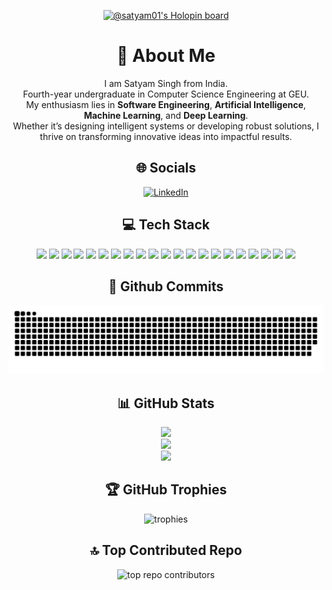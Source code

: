 <!-- Holopins badge centered -->
<p align="center">
  <a href="https://holopin.io/@satyam01">
    <img src="https://holopin.me/satyam01" alt="@satyam01's Holopin board">
  </a>
</p>

<h1 align="center">💫 About Me</h1>
<p align="center">
  I am Satyam Singh from India.<br>
  Fourth-year undergraduate in Computer Science Engineering at GEU.<br>
  My enthusiasm lies in <b>Software Engineering</b>, <b>Artificial Intelligence</b>, <b>Machine Learning</b>, and <b>Deep Learning</b>.<br>
  Whether it’s designing intelligent systems or developing robust solutions, I thrive on transforming innovative ideas into impactful results.
</p>

<h2 align="center">🌐 Socials</h2>
<p align="center">
  <a href="https://linkedin.com/in/satyam-singh-284801201">
    <img src="https://img.shields.io/badge/LinkedIn-%230077B5.svg?logo=linkedin&logoColor=white" alt="LinkedIn">
  </a>
</p>

<h2 align="center">💻 Tech Stack</h2>
<p align="center">
  <!-- Badges can be broken into several lines for readability -->
  <img src="https://img.shields.io/badge/c-%2300599C.svg?style=for-the-badge&logo=c&logoColor=white" />
  <img src="https://img.shields.io/badge/c++-%2300599C.svg?style=for-the-badge&logo=c%2B%2B&logoColor=white" />
  <img src="https://img.shields.io/badge/css3-%231572B6.svg?style=for-the-badge&logo=css3&logoColor=white" />
  <img src="https://img.shields.io/badge/javascript-%23323330.svg?style=for-the-badge&logo=javascript&logoColor=%23F7DF1E" />
  <img src="https://img.shields.io/badge/java-%23ED8B00.svg?style=for-the-badge&logo=openjdk&logoColor=white" />
  <img src="https://img.shields.io/badge/html5-%23E34F26.svg?style=for-the-badge&logo=html5&logoColor=white" />
  <img src="https://img.shields.io/badge/latex-%23008080.svg?style=for-the-badge&logo=latex&logoColor=white" />
  <img src="https://img.shields.io/badge/php-%23777BB4.svg?style=for-the-badge&logo=php&logoColor=white" />
  <img src="https://img.shields.io/badge/r-%23276DC3.svg?style=for-the-badge&logo=r&logoColor=white" />
  <img src="https://img.shields.io/badge/python-3670A0?style=for-the-badge&logo=python&logoColor=ffdd54" />
  <img src="https://img.shields.io/badge/GoogleCloud-%234285F4.svg?style=for-the-badge&logo=google-cloud&logoColor=white" />
  <img src="https://img.shields.io/badge/Anaconda-%2344A833.svg?style=for-the-badge&logo=anaconda&logoColor=white" />
  <img src="https://img.shields.io/badge/express.js-%23404d59.svg?style=for-the-badge&logo=express&logoColor=%2361DAFB" />
  <img src="https://img.shields.io/badge/FastAPI-005571?style=for-the-badge&logo=fastapi" />
  <img src="https://img.shields.io/badge/opencv-%23white.svg?style=for-the-badge&logo=opencv&logoColor=white" />
  <img src="https://img.shields.io/badge/Keras-%23D00000.svg?style=for-the-badge&logo=Keras&logoColor=white" />
  <img src="https://img.shields.io/badge/TensorFlow-%23FF6F00.svg?style=for-the-badge&logo=TensorFlow&logoColor=white" />
  <img src="https://img.shields.io/badge/PyTorch-%23EE4C2C.svg?style=for-the-badge&logo=PyTorch&logoColor=white" />
  <img src="https://img.shields.io/badge/scikit--learn-%23F7931E.svg?style=for-the-badge&logo=scikit-learn&logoColor=white" />
  <img src="https://img.shields.io/badge/git-%23F05033.svg?style=for-the-badge&logo=git&logoColor=white" />
  <img src="https://img.shields.io/badge/github-%23121011.svg?style=for-the-badge&logo=github&logoColor=white" />
  <!-- You can add more badges as desired -->
</p>

<h2 align="center">🚀 Github Commits</h2>
<p align="center">
  <img src="https://github.com/Satyam-Singh-01/Satyam-Singh-01/blob/output/github-snake-dark.svg" alt="snake gif">
</p>

<h2 align="center">📊 GitHub Stats</h2>
<p align="center">
  <img src="https://github-readme-stats.vercel.app/api?username=Satyam-Singh-01&theme=dark&hide_border=false&include_all_commits=true&count_private=true" /><br>
  <img src="https://nirzak-streak-stats.vercel.app/?user=Satyam-Singh-01&theme=dark&hide_border=false" /><br>
  <img src="https://github-readme-stats.vercel.app/api/top-langs/?username=Satyam-Singh-01&theme=dark&hide_border=false&include_all_commits=true&count_private=true&layout=compact" />
</p>

<h2 align="center">🏆 GitHub Trophies</h2>
<p align="center">
  <img src="https://github-profile-trophy.vercel.app/?username=Satyam-Singh-01&theme=radical&no-frame=false&no-bg=false&margin-w=4" alt="trophies">
</p>

<h2 align="center">🔝 Top Contributed Repo</h2>
<p align="center">
  <img src="https://github-contributor-stats.vercel.app/api?username=Satyam-Singh-01&limit=5&theme=dark&combine_all_yearly_contributions=true" alt="top repo contributors">
</p>

